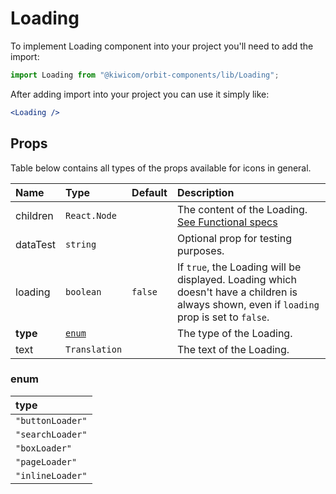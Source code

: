 # Loading

To implement Loading component into your project you'll need to add the import:

```jsx
import Loading from "@kiwicom/orbit-components/lib/Loading";
```

After adding import into your project you can use it simply like:

```jsx
<Loading />
```

## Props

Table below contains all types of the props available for icons in general.

| Name     | Type            | Default | Description                                                                                                                                |
| :------- | :-------------- | :------ | :----------------------------------------------------------------------------------------------------------------------------------------- |
| children | `React.Node`    |         | The content of the Loading. [See Functional specs](#functional-specs)                                                                      |
| dataTest | `string`        |         | Optional prop for testing purposes.                                                                                                        |
| loading  | `boolean`       | `false` | If `true`, the Loading will be displayed. Loading which doesn't have a children is always shown, even if `loading` prop is set to `false`. |
| **type** | [`enum`](#enum) |         | The type of the Loading.                                                                                                                   |
| text     | `Translation`   |         | The text of the Loading.                                                                                                                   |

### enum

| type             |
| :--------------- |
| `"buttonLoader"` |
| `"searchLoader"` |
| `"boxLoader"`    |
| `"pageLoader"`   |
| `"inlineLoader"` |
